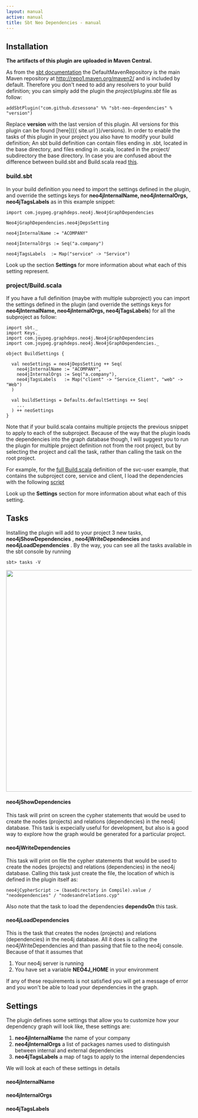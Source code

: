 ```yaml
---
layout: manual
active: manual
title: Sbt Neo Dependencies - manual
---
```


<h2 id="installation">Installation</h2>

**The artifacts of this plugin are uploaded in Maven Central.** 

As from the [sbt documentation](http://www.scala-sbt.org/release/docs/Detailed-Topics/Resolvers.html) 
the DefaultMavenRepository is the main Maven repository at http://repo1.maven.org/maven2/ and is included by default. 
Therefore you don't need to add any resolvers to your build definition; you can simply add the plugin the *project/plugins.sbt* file as follow: 

``` addSbtPlugin("com.github.dzsessona" %% "sbt-neo-dependencies" % "version")  ```

Replace **version** with the last version of this plugin. All versions for this plugin can be found [here]({{ site.url }}/versions). In order to enable
the tasks of this plugin in your project you also have to modify your build definition; An sbt build definition can contain files ending in .sbt, located in the base directory, 
and files ending in .scala, located in the project/ subdirectory the base directory. In case you are confused about the difference between build.sbt and Build.scala read [this](http://www.scala-sbt.org/release/docs/Getting-Started/Full-Def.html).


<h3 id="buildsbt" style="margin-top: 20px;">build.sbt</h4>

In your build definition you need to import the settings defined in the plugin, and override the settings keys for **neo4jInternalName, neo4jInternalOrgs, neo4jTagsLabels** as in this example snippet:

```
import com.joypeg.graphdeps.neo4j.Neo4jGraphDependencies

Neo4jGraphDependencies.neo4jDepsSetting

neo4jInternalName := "ACOMPANY"

neo4jInternalOrgs := Seq("a.company")

neo4jTagsLabels  := Map("service" -> "Service")
```

Look up the section **Settings** for more information about what each of this setting represent.

<h3 id="buildscala" style="margin-top: 20px;">project/Build.scala</h4>

If you have a full definition (maybe with multiple subproject) you can import the settings defined 
in the plugin (and override the settings keys for **neo4jInternalName, neo4jInternalOrgs, neo4jTagsLabels**) for all the
subproject as follow:

```
import sbt._
import Keys._
import com.joypeg.graphdeps.neo4j.Neo4jGraphDependencies
import com.joypeg.graphdeps.neo4j.Neo4jGraphDependencies._

object BuildSettings {

  val neoSettings = neo4jDepsSetting ++ Seq(
    neo4jInternalName := "ACOMPANY",
    neo4jInternalOrgs := Seq("a.company"),
    neo4jTagsLabels   := Map("client" -> "Service_Client", "web" -> "Web")
  )

  val buildSettings = Defaults.defaultSettings ++ Seq(
    ...
  ) ++ neoSettings
}
```

Note that if your build.scala contains multiple projects the previous snippet to apply to each of the subproject. 
Because of the way that the plugin loads the dependencies into the graph database though, 
I will suggest you to run the plugin for multiple project definition not from the root project, 
but by selecting the project and call the task, rather than calling the task on the root project. 

For example, for the [full Build.scala](http://github.com/dzsessona/sbt-neo-dependencies/blob/docs/examples/svc-user/project/Build.scala) definition of the svc-user example, 
that contains the subproject core, service and client, I load the dependencies with the following [script](http://github.com/dzsessona/sbt-neo-dependencies/blob/docs/examples/load_acompany.sh)

Look up the **Settings** section for more information about what each of this setting.

<h2 id="tasks">Tasks</h2>

Installing the plugin will add to your project 3 new tasks, **neo4jShowDependencies** , **neo4jWriteDependencies** and **neo4jLoadDependencies** . By the way, you can see all the 
tasks available in the sbt console by running 

```sbt> tasks -V```

<img src="{{ site.url }}/assets/img/taskv.png" width="600">

#### neo4jShowDependencies
This task will print on screen the cypher statements that would be used to create the nodes (projects) and relations (dependencies) in the neo4j database. 
This task is expecially useful for development, but also is a good way to explore how the graph would be generated for a particular project.  

#### neo4jWriteDependencies
This task will print on file the cypher statements that would be used to create the nodes (projects) and relations (dependencies) in the neo4j database. 
Calling this task just create the file, the location of which is defined in the plugin itself as:

```neo4jCypherScript := (baseDirectory in Compile).value / "neodependencies" / "nodesandrelations.cyp"```

Also note that the task to load the dependencies **dependsOn** this task. 

#### neo4jLoadDependencies
This is the task that creates the nodes (projects) and relations (dependencies) in the neo4j database. 
All it does is calling the neo4jWriteDependencies and than passing that file to the neo4j console. Because of that it assumes that 

1. Your neo4j server is running
2. You have set a variable **NEO4J_HOME** in your environment

If any of these requirements is not satisfied you will get a message of error and you won't be able to load your dependencies in the graph. 

<h2 id="settings">Settings</h2>

The plugin defines some settings that allow you to customize how your dependency graph will look like, these settings are:

1. **neo4jInternalName** the name of your company
2. **neo4jInternalOrgs** a list of packages names used to distinguish between internal and external dependencies
3. **neo4jTagsLabels** a map of tags to apply to the internal dependencies

We will look at each of these settings in details 

#### neo4jInternalName



#### neo4jInternalOrgs

#### neo4jTagsLabels